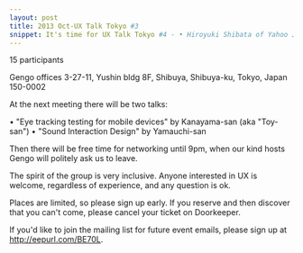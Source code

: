```yaml
---
layout: post
title: 2013 Oct-UX Talk Tokyo #3
snippet: It's time for UX Talk Tokyo #4 - • Hiroyuki Shibata of Yahoo Japan will give a presentation on -
---
```

15 participants

Gengo offices 3-27-11, Yushin bldg 8F, Shibuya, Shibuya-ku, Tokyo, Japan 150-0002

At the next meeting there will be two talks:

• "Eye tracking testing for mobile devices" by Kanayama-san (aka "Toy-san")
• "Sound Interaction Design" by Yamauchi-san

Then there will be free time for networking until 9pm, when our kind hosts Gengo will politely ask us to leave.

The spirit of the group is very inclusive. Anyone interested in UX is welcome, regardless of experience, and any question is ok.

Places are limited, so please sign up early. If you reserve and then discover that you can't come, please cancel your ticket on Doorkeeper.

If you'd like to join the mailing list for future event emails, please sign up at http://eepurl.com/BE70L.

